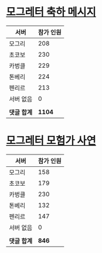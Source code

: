 # [모그레터 축하 메시지](./Event250701_v7_2_10th_moogleletter0.md)

|서버|참가 인원|
|-|-|
|모그리|208|
|초코보|230|
|카벙클|229|
|톤베리|224|
|펜리르|213|
|서버 없음|0|
|||
|**댓글 합계**|**1104**|


# [모그레터 모험가 사연](./Event250701_v7_2_10th_moogleletter1.md)

|서버|참가 인원|
|-|-|
|모그리|158|
|초코보|179|
|카벙클|230|
|톤베리|132|
|펜리르|147|
|서버 없음|0|
|||
|**댓글 합계**|**846**|


